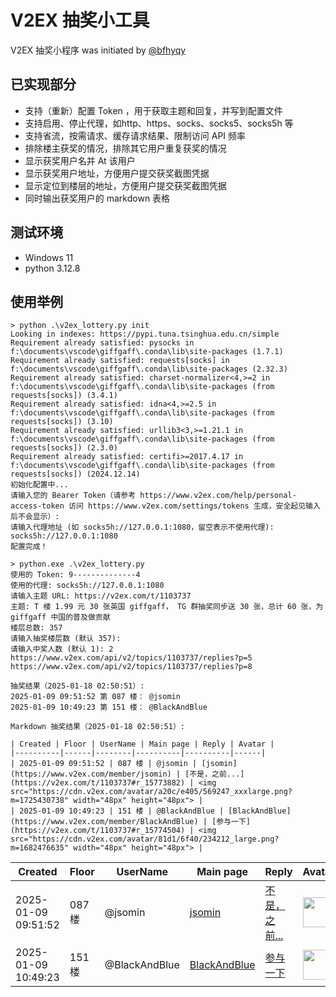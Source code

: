 # V2EX 抽奖小工具
V2EX 抽奖小程序 was initiated by [@bfhyqy](https://www.v2ex.com/member/bfhyqy)
## 已实现部分
- 支持（重新）配置 Token ，用于获取主题和回复，并写到配置文件
- 支持启用、停止代理，如http、https、socks、socks5、socks5h 等
- 支持省流，按需请求、缓存请求结果、限制访问 API 频率
- 排除楼主获奖的情况，排除其它用户重复获奖的情况
- 显示获奖用户名并 At 该用户
- 显示获奖用户地址，方便用户提交获奖截图凭据 
- 显示定位到楼层的地址，方便用户提交获奖截图凭据
- 同时输出获奖用户的 markdown 表格

## 测试环境
- Windows 11
- python 3.12.8

## 使用举例
```
> python .\v2ex_lottery.py init
Looking in indexes: https://pypi.tuna.tsinghua.edu.cn/simple
Requirement already satisfied: pysocks in f:\documents\vscode\giffgaff\.conda\lib\site-packages (1.7.1)
Requirement already satisfied: requests[socks] in f:\documents\vscode\giffgaff\.conda\lib\site-packages (2.32.3)
Requirement already satisfied: charset-normalizer<4,>=2 in f:\documents\vscode\giffgaff\.conda\lib\site-packages (from requests[socks]) (3.4.1)
Requirement already satisfied: idna<4,>=2.5 in f:\documents\vscode\giffgaff\.conda\lib\site-packages (from requests[socks]) (3.10)
Requirement already satisfied: urllib3<3,>=1.21.1 in f:\documents\vscode\giffgaff\.conda\lib\site-packages (from requests[socks]) (2.3.0)
Requirement already satisfied: certifi>=2017.4.17 in f:\documents\vscode\giffgaff\.conda\lib\site-packages (from requests[socks]) (2024.12.14)
初始化配置中...
请输入您的 Bearer Token（请参考 https://www.v2ex.com/help/personal-access-token 访问 https://www.v2ex.com/settings/tokens 生成，安全起见输入后不会显示）:
请输入代理地址 (如 socks5h://127.0.0.1:1080，留空表示不使用代理): socks5h://127.0.0.1:1080
配置完成！

> python.exe .\v2ex_lottery.py 
使用的 Token: 9--------------4
使用的代理: socks5h://127.0.0.1:1080
请输入主题 URL: https://v2ex.com/t/1103737
主题: T 楼 1.99 元 30 张英国 giffgaff， TG 群抽奖同步送 30 张，总计 60 张，为 giffgaff 中国的普及做贡献
楼层总数: 357
请输入抽奖楼层数 (默认 357): 
请输入中奖人数 (默认 1): 2
https://www.v2ex.com/api/v2/topics/1103737/replies?p=5
https://www.v2ex.com/api/v2/topics/1103737/replies?p=8

抽奖结果（2025-01-18 02:50:51）:
2025-01-09 09:51:52 第 087 楼： @jsomin
2025-01-09 10:49:23 第 151 楼： @BlackAndBlue

Markdown 抽奖结果（2025-01-18 02:50:51）:

| Created | Floor | UserName | Main page | Reply | Avatar |
|----------|------|--------|----------|----------|------|
| 2025-01-09 09:51:52 | 087 楼 | @jsomin | [jsomin](https://www.v2ex.com/member/jsomin) | [不是，之前...](https://v2ex.com/t/1103737#r_15773882) | <img src="https://cdn.v2ex.com/avatar/a20c/e405/569247_xxxlarge.png?m=1725430738" width="48px" height="48px"> |
| 2025-01-09 10:49:23 | 151 楼 | @BlackAndBlue | [BlackAndBlue](https://www.v2ex.com/member/BlackAndBlue) | [参与一下](https://v2ex.com/t/1103737#r_15774504) | <img src="https://cdn.v2ex.com/avatar/81d1/6f40/234212_large.png?m=1682476635" width="48px" height="48px"> |
```

| Created | Floor | UserName | Main page | Reply | Avatar |
|----------|------|--------|----------|----------|------|
| 2025-01-09 09:51:52 | 087 楼 | @jsomin | [jsomin](https://www.v2ex.com/member/jsomin) | [不是，之前...](https://v2ex.com/t/1103737#r_15773882) | <img src="https://cdn.v2ex.com/avatar/a20c/e405/569247_xxxlarge.png?m=1725430738" width="48px" height="48px"> |
| 2025-01-09 10:49:23 | 151 楼 | @BlackAndBlue | [BlackAndBlue](https://www.v2ex.com/member/BlackAndBlue) | [参与一下](https://v2ex.com/t/1103737#r_15774504) | <img src="https://cdn.v2ex.com/avatar/81d1/6f40/234212_large.png?m=1682476635" width="48px" height="48px"> |


